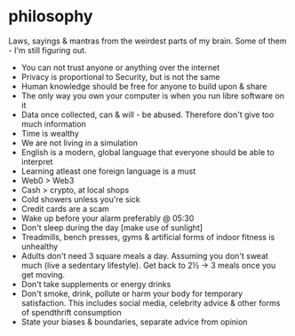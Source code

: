# philosophy

Laws, sayings & mantras from the weirdest parts of my brain. Some of them - I'm still figuring out.

- You can not trust anyone or anything over the internet
- Privacy is proportional to Security, but is not the same
- Human knowledge should be free for anyone to build upon & share
- The only way you own your computer is when you run libre software on it
- Data once collected, can & will - be abused. Therefore don't give too much information
- Time is wealthy
- We are not living in a simulation
- English is a modern, global language that everyone should be able to interpret
- Learning atleast one foreign language is a must
- Web0 > Web3
- Cash > crypto, at local shops
- Cold showers unless you're sick
- Credit cards are a scam
- Wake up before your alarm preferably @ 05:30
- Don't sleep during the day [make use of sunlight]
- Treadmills, bench presses, gyms & artificial forms of indoor fitness is unhealthy
- Adults don't need 3 square meals a day. Assuming you don't sweat much (live a sedentary lifestyle). Get back to 2½ -> 3 meals once you get moving. 
- Don't take supplements or energy drinks
- Don't smoke, drink, pollute or harm your body for temporary satisfaction. This includes social media, celebrity advice & other forms of spendthrift consumption
- State your biases & boundaries, separate advice from opinion

